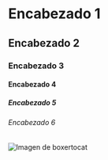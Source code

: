 # Encabezado 1
## Encabezado 2
### Encabezado 3
#### Encabezado 4
##### Encabezado 5
###### Encabezado 6

![Imagen de boxertocat](https://octodex.github.com/images/boxertocat_octodex.jpg)
